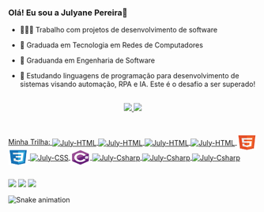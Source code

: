 


### Olá! Eu sou a Julyane Pereira👋

- 👩🏾‍💼 Trabalho com projetos de desenvolvimento de software
- 🔭 Graduada em Tecnologia em Redes de Computadores
- 🔭 Graduanda em Engenharia de Software
- 🌱 Estudando linguagens de programação para desenvolvimento de sistemas visando automação, RPA e IA. Este é o desafio a ser superado!

  ##

<div align="center">
  <a href="https://github.com/julypereira">
  <img width="48%" src="https://github-readme-stats.vercel.app/api?username=julypereira&show_icons=true&theme=dracula&include_all_commits=true&count_private=true">
  <img width="48%" src="https://github-readme-stats.vercel.app/api/top-langs/?username=julypereira&layout=compact&langs_count=7&theme=dracula">
  
  ##
  
</div>
<div style="display: inline_block"><br>
Minha Trilha:
  <img align="center" alt="July-HTML" height="30" width="40" src="https://cdn.jsdelivr.net/gh/devicons/devicon/icons/git/git-plain-wordmark.svg" />
  <img align="center" alt="July-HTML" height="30" width="40" src="https://cdn.jsdelivr.net/gh/devicons/devicon/icons/github/github-original-wordmark.svg" />
  <img align="center" alt="July-HTML" height="30" width="40" src="https://cdn.jsdelivr.net/gh/devicons/devicon/icons/gitlab/gitlab-original-wordmark.svg" />
          
  <img align="center" alt="July-HTML" height="30" width="40" src="https://cdn.jsdelivr.net/gh/devicons/devicon/icons/python/python-original-wordmark.svg" />
  <img align="center" alt="July-HTML" height="30" width="40" src="https://raw.githubusercontent.com/devicons/devicon/master/icons/html5/html5-original.svg">
  <img align="center" alt="July-CSS" height="30" width="40" src="https://raw.githubusercontent.com/devicons/devicon/master/icons/css3/css3-original.svg">
  <img align="center" alt="July-CSS" height="30" width="40" src="https://cdn.jsdelivr.net/gh/devicons/devicon/icons/javascript/javascript-original.svg" />   
  <img align="center" alt="July-Csharp" height="30" width="40" src="https://raw.githubusercontent.com/devicons/devicon/master/icons/csharp/csharp-original.svg">
  <img align="center" alt="July-Csharp" height="30" width="40" src="https://cdn.jsdelivr.net/gh/devicons/devicon/icons/oracle/oracle-original.svg" />
  <img align="center" alt="July-Csharp" height="30" width="40" src="https://cdn.jsdelivr.net/gh/devicons/devicon/icons/mysql/mysql-original-wordmark.svg" />
  <img align="center" alt="July-Csharp" height="30" width="40" src="https://cdn.jsdelivr.net/gh/devicons/devicon/icons/postgresql/postgresql-original-wordmark.svg" />
    
  
</div>
  
  ##
 
<div> 
  <a href="https://instagram.com/julyane.ps" target="_blank"><img src="https://img.shields.io/badge/-Instagram-%23E4405F?style=for-the-badge&logo=instagram&logoColor=white" target="_blank"></a>
  <a href = "mailto:eng.julyane@gmail.com"><img src="https://img.shields.io/badge/-Gmail-%23333?style=for-the-badge&logo=gmail&logoColor=white" target="_blank"></a>
  <a href="https://www.linkedin.com/in/julyane-pereira-da-silva-712a97a1" target="_blank"><img src="https://img.shields.io/badge/-LinkedIn-%230077B5?style=for-the-badge&logo=linkedin&logoColor=white" target="_blank"></a> 
 
![Snake animation](https://github.com/julypereira/julypereira/blob/output/github-contribution-grid-snake.svg)
 
</div>

